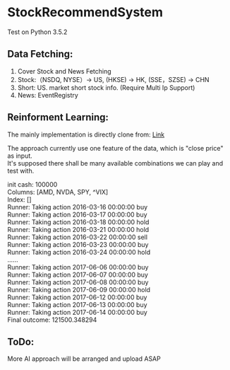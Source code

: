 # StockRecommendSystem

Test on Python 3.5.2

## Data Fetching:
1. Cover Stock and News Fetching
2. Stock:（NSDQ, NYSE）-> US, (HKSE) -> HK, (SSE，SZSE) -> CHN
3. Short: US. market short stock info. (Require Multi Ip Support)
4. News: EventRegistry

## Reinforment Learning:
The mainly implementation is directly clone from: [Link](https://github.com/shenyichen105/Deep-Reinforcement-Learning-in-Stock-Trading)

The approach currently use one feature of the data, which is "close price" as input.  
It's supposed there shall be many available combinations we can play and test with.  


init cash:  100000  
Columns: [AMD, NVDA, SPY, ^VIX]  
Index: []  
Runner: Taking action 2016-03-16 00:00:00 buy  
Runner: Taking action 2016-03-17 00:00:00 buy  
Runner: Taking action 2016-03-18 00:00:00 hold  
Runner: Taking action 2016-03-21 00:00:00 hold  
Runner: Taking action 2016-03-22 00:00:00 sell  
Runner: Taking action 2016-03-23 00:00:00 buy  
Runner: Taking action 2016-03-24 00:00:00 hold  
......  
Runner: Taking action 2017-06-06 00:00:00 buy  
Runner: Taking action 2017-06-07 00:00:00 buy  
Runner: Taking action 2017-06-08 00:00:00 buy  
Runner: Taking action 2017-06-09 00:00:00 hold  
Runner: Taking action 2017-06-12 00:00:00 buy  
Runner: Taking action 2017-06-13 00:00:00 buy  
Runner: Taking action 2017-06-14 00:00:00 buy  
Final outcome: 121500.348294  


## ToDo:
More AI approach will be arranged and upload ASAP

